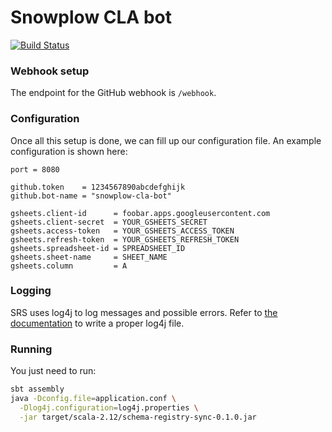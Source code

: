 # Snowplow CLA bot

[![Build Status](https://travis-ci.com/snowplow-incubator/cla-bot.svg?token=rA744zFX5YFUNdyp1U6x&branch=master)](https://travis-ci.com/snowplow-incubator/cla-bot)

### Webhook setup

The endpoint for the GitHub webhook is `/webhook`.

### Configuration

Once all this setup is done, we can fill up our configuration file.
An example configuration is shown here:

```
port = 8080

github.token    = 1234567890abcdefghijk
github.bot-name = "snowplow-cla-bot"

gsheets.client-id      = foobar.apps.googleusercontent.com
gsheets.client-secret  = YOUR_GSHEETS_SECRET
gsheets.access-token   = YOUR_GSHEETS_ACCESS_TOKEN
gsheets.refresh-token  = YOUR_GSHEETS_REFRESH_TOKEN
gsheets.spreadsheet-id = SPREADSHEET_ID
gsheets.sheet-name     = SHEET_NAME
gsheets.column         = A
```

### Logging

SRS uses log4j to log messages and possible errors. Refer to [the documentation][log4j] to write a
proper log4j file.

### Running

You just need to run:

```bash
sbt assembly
java -Dconfig.file=application.conf \
  -Dlog4j.configuration=log4j.properties \
  -jar target/scala-2.12/schema-registry-sync-0.1.0.jar
```

[webhooks]: https://developer.github.com/webhooks/
[log4j]: https://docs.oracle.com/cd/E29578_01/webhelp/cas_webcrawler/src/cwcg_config_log4j_file.html

